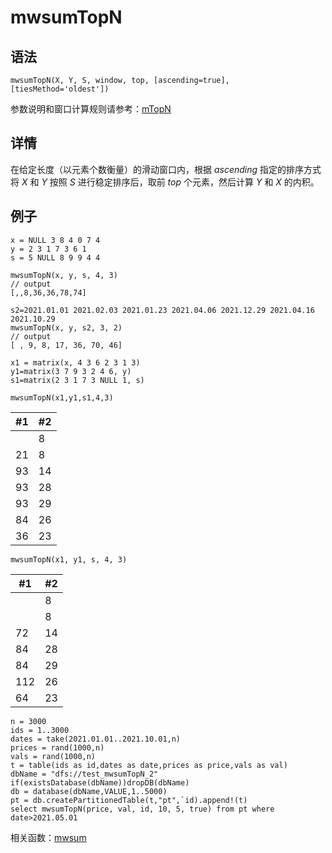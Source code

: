 # mwsumTopN

## 语法

`mwsumTopN(X, Y, S, window, top, [ascending=true],
[tiesMethod='oldest'])`

参数说明和窗口计算规则请参考：[mTopN](../themes/TopN.md)

## 详情

在给定长度（以元素个数衡量）的滑动窗口内，根据 *ascending* 指定的排序方式将 *X* 和 *Y* 按照 *S*
进行稳定排序后，取前 *top* 个元素，然后计算 *Y* 和 *X* 的内积。

## 例子

```
x = NULL 3 8 4 0 7 4
y = 2 3 1 7 3 6 1
s = 5 NULL 8 9 9 4 4

mwsumTopN(x, y, s, 4, 3)
// output
[,,8,36,36,78,74]

s2=2021.01.01 2021.02.03 2021.01.23 2021.04.06 2021.12.29 2021.04.16 2021.10.29
mwsumTopN(x, y, s2, 3, 2)
// output
[ , 9, 8, 17, 36, 70, 46]

x1 = matrix(x, 4 3 6 2 3 1 3)
y1=matrix(3 7 9 3 2 4 6, y)
s1=matrix(2 3 1 7 3 NULL 1, s)

mwsumTopN(x1,y1,s1,4,3)
```

| #1 | #2 |
| --- | --- |
|  | 8 |
| 21 | 8 |
| 93 | 14 |
| 93 | 28 |
| 93 | 29 |
| 84 | 26 |
| 36 | 23 |

```
mwsumTopN(x1, y1, s, 4, 3)
```

| #1 | #2 |
| --- | --- |
|  | 8 |
|  | 8 |
| 72 | 14 |
| 84 | 28 |
| 84 | 29 |
| 112 | 26 |
| 64 | 23 |

```
n = 3000
ids = 1..3000
dates = take(2021.01.01..2021.10.01,n)
prices = rand(1000,n)
vals = rand(1000,n)
t = table(ids as id,dates as date,prices as price,vals as val)
dbName = "dfs://test_mwsumTopN_2"
if(existsDatabase(dbName))dropDB(dbName)
db = database(dbName,VALUE,1..5000)
pt = db.createPartitionedTable(t,"pt",`id).append!(t)
select mwsumTopN(price, val, id, 10, 5, true) from pt where date>2021.05.01
```

相关函数：[mwsum](mwsum.md)


